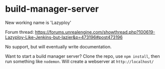 # build-manager-server
New working name is 'Lazyploy'

Forum thread: https://forums.unrealengine.com/showthread.php?100619-Lazyploy-Like-Jenkins-but-lazier&p=473196#post473196

No support, but will eventually write documentation.

Want to start a build manager server? Clone the repo, use `npm install`, then run something like `nodemon`. Will create a webserver at `http://localhost/`
